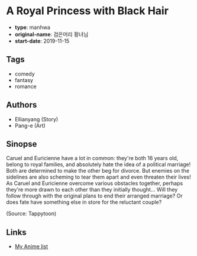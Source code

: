 # A Royal Princess with Black Hair

-   **type**: manhwa
-   **original-name**: 검은머리 황녀님
-   **start-date**: 2019-11-15

## Tags

-   comedy
-   fantasy
-   romance

## Authors

-   Ellianyang (Story)
-   Pang-e (Art)

## Sinopse

Caruel and Euricienne have a lot in common: they're both 16 years old, belong to royal families, and absolutely hate the idea of a political marriage! Both are determined to make the other beg for divorce. But enemies on the sidelines are also scheming to tear them apart and even threaten their lives! As Caruel and Euricienne overcome various obstacles together, perhaps they're more drawn to each other than they initially thought... Will they follow through with the original plans to end their arranged marriage? Or does fate have something else in store for the reluctant couple?

(Source: Tappytoon)

## Links

-   [My Anime list](https://myanimelist.net/manga/134065/A_Royal_Princess_with_Black_Hair)
